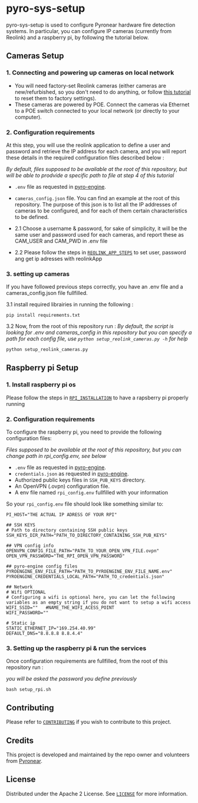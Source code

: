 # pyro-sys-setup
pyro-sys-setup is used to configure Pyronear hardware fire detection systems. In particular, you can configure IP cameras (currently from Reolink) and a raspberry pi, by following the tutorial below.

## Cameras Setup
### 1. Connecting and powering up cameras on local network
- You will need factory-set Reolink cameras (either cameras are new/refurbished, so you don't need to do anything, or follow [this tutorial](https://support.reolink.com/hc/en-us/articles/360003516613-How-to-Reset-Bullet-or-Dome-Cameras/) to reset them to factory settings).
- These cameras are powered by POE. Connect the cameras via Ethernet to a POE switch connected to your local network (or directly to your computer).

### 2. Configuration requirements
At this step, you will use the reolink application to define a user and password and retrieve the IP address for each camera, and you will report these details in the required configuration files described below : 

*By default, files supposed to be available at the root of this repository, but will be able to prodvide a specific path to file at step 4 of this tutorial*

- `.env` file as requested in [pyro-engine](https://github.com/pyronear/pyro-engine/tree/main?tab=readme-ov-file#full-docker-orchestration).
   
- `cameras_config.json` file. You can find an example at the root of this repository. The purpose of this json is to list all the IP addresses of cameras to be configured, and for each of them certain characteristics to be defined. 

- 2.1 Choose a username & password, for sake of simplicity, it will be the same user and password used for each cameras, and 
report these as CAM_USER and CAM_PWD in .env file

- 2.2 Please follow the steps in [`REOLINK_APP_STEPS`](REOLINK_APP_STEPS.md) to set user, password ang get ip adresses with reolinkApp

### 3. setting up cameras
If you have followed previous steps correctly, you have an .env file and a cameras_config.json file fullfilled. 

3.1 install required librairies in running the following : 

```
pip install requirements.txt
```

3.2 Now, from the root of this repository run : 
*By default, the script is looking for .env and cameras_config in this repository but you can specify a path for each config file, use `python setup_reolink_cameras.py -h` for help*

``` bash
python setup_reolink_cameras.py
```

## Raspberry pi Setup

### 1. Install raspberry pi os
Please follow the steps in [`RPI_INSTALLATION`](RPI_INSTALLATION.md) to have a rapsberry pi properly running

### 2. Configuration requirements

To configure the raspberry pi, you need to provide the following configuration files:

*Files supposed to be available at the root of this repository, but you can change path in rpi_config.env, see below*

- `.env` file as requested in [pyro-engine](https://github.com/pyronear/pyro-engine/tree/main?tab=readme-ov-file#full-docker-orchestration).
- `credentials.json` as requested in [pyro-engine](https://github.com/pyronear/pyro-engine/tree/main?tab=readme-ov-file#full-docker-orchestration).
- Authorized public keys files in `SSH_PUB_KEYS` directory.
- An OpenVPN (.ovpn) configuration file.
- A env file named `rpi_config.env` fullfilled with your information

So your `rpi_config.env` file should look like something similar to:

```
PI_HOST="THE ACTUAL IP ADRESS OF YOUR RPI" 

## SSH KEYS
# Path to directory containing SSH public keys
SSH_KEYS_DIR_PATH="PATH_TO_DIRECTORY_CONTAINING_SSH_PUB_KEYS"

## VPN config info
OPENVPN_CONFIG_FILE_PATH="PATH_TO_YOUR_OPEN_VPN_FILE.ovpn"
OPEN_VPN_PASSWORD="THE_RPI_OPEN_VPN_PASSWORD"

## pyro-engine config files
PYROENGINE_ENV_FILE_PATH="PATH_TO_PYROENGINE_ENV_FILE_NAME.env"
PYROENGINE_CREDENTIALS_LOCAL_PATH="PATH_TO_credentials.json"

## Network
# Wifi OPTIONAL
# Configuring a wifi is optional here, you can let the following variables as an empty string if you do not want to setup a wifi access
WIFI_SSID=""   #NAME_THE_WIFI_ACESS_POINT
WIFI_PASSWORD=""

# Static ip
STATIC_ETHERNET_IP="169.254.40.99"
DEFAULT_DNS="8.8.8.8 8.8.4.4"
```

### 3. Setting up the raspberry pi & run the services

Once configuration requirements are fullfilled, from the root of this repository run : 

*you will be asked the password you define previously*

```shell
bash setup_rpi.sh
```

## Contributing

Please refer to [`CONTRIBUTING`](CONTRIBUTING.md) if you wish to contribute to this project.

## Credits

This project is developed and maintained by the repo owner and volunteers from [Pyronear](https://pyronear.org/).

## License 
Distributed under the Apache 2 License. See [`LICENSE`](LICENSE) for more information.
